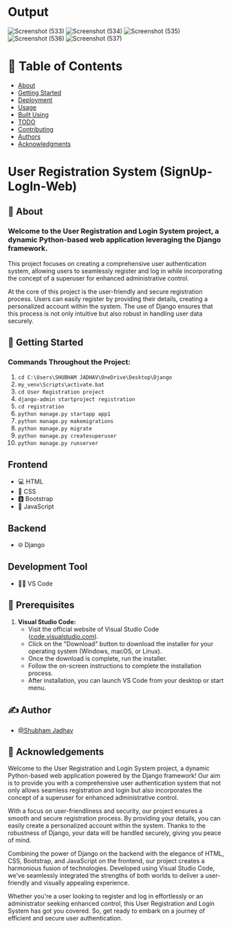 # Output
![Screenshot (533)](https://github.com/shubhamj-26/SignUp-LogIn-Web/assets/129495808/67f94ecc-7753-4849-b967-10af7a493b0b)
![Screenshot (534)](https://github.com/shubhamj-26/SignUp-LogIn-Web/assets/129495808/e6e0f47d-66d8-4bb3-a81d-f7ed71e607bf)
![Screenshot (535)](https://github.com/shubhamj-26/SignUp-LogIn-Web/assets/129495808/604b46eb-948b-4c07-86a8-debf7665c0a3)
![Screenshot (536)](https://github.com/shubhamj-26/SignUp-LogIn-Web/assets/129495808/2f68f97f-7fa8-438b-8da1-31b96cd423f8)
![Screenshot (537)](https://github.com/shubhamj-26/SignUp-LogIn-Web/assets/129495808/14978456-51b5-4f36-a7b4-2d0adc206ad0)


# 📝 Table of Contents
- [About](#about)
- [Getting Started](#getting_started)
- [Deployment](#deployment)
- [Usage](#usage)
- [Built Using](#built_using)
- [TODO](../TODO.md)
- [Contributing](../CONTRIBUTING.md)
- [Authors](#authors)
- [Acknowledgments](#acknowledgement)

# User Registration System (SignUp-LogIn-Web)

## 🧐 About <a name="about"></a>

### Welcome to the User Registration and Login System project, a dynamic Python-based web application leveraging the Django framework. 

This project focuses on creating a comprehensive user authentication system, allowing users to seamlessly register and log in while incorporating the concept of a superuser for enhanced administrative control.

At the core of this project is the user-friendly and secure registration process. Users can easily register by providing their details, creating a personalized account within the system. The use of Django ensures that this process is not only intuitive but also robust in handling user data securely.

## 🏁 Getting Started <a name="getting_started"></a>

### Commands Throughout the Project:

1. `cd C:\Users\SHUBHAM JADHAV\OneDrive\Desktop\Django`
2. `my_venv\Scripts\activate.bat`
3. `cd User Registration project`
4. `django-admin startproject registration`
5. `cd registration`
6. `python manage.py startapp app1`
7. `python manage.py makemigrations`
8. `python manage.py migrate`
9. `python manage.py createsuperuser`
10. `python manage.py runserver`

## Frontend
- 💻 HTML
- 🎨 CSS
- 🅱️ Bootstrap
- 🚀 JavaScript

## Backend
- 🌐 Django

## Development Tool
- 🧑‍💻 VS Code

##  🔧 Prerequisites

1. **Visual Studio Code:**
   - Visit the official website of Visual Studio Code ([code.visualstudio.com](https://code.visualstudio.com/)).
   - Click on the "Download" button to download the installer for your operating system (Windows, macOS, or Linux).
   - Once the download is complete, run the installer.
   - Follow the on-screen instructions to complete the installation process.
   - After installation, you can launch VS Code from your desktop or start menu.

## ✍️ Author <a name="author"></a>

- [@Shubham Jadhav](https://github.com/shubhamj-26)

## 🎉 Acknowledgements <a name="acknowledgement"></a>

Welcome to the User Registration and Login System project, a dynamic Python-based web application powered by the Django framework! Our aim is to provide you with a comprehensive user authentication system that not only allows seamless registration and login but also incorporates the concept of a superuser for enhanced administrative control.

With a focus on user-friendliness and security, our project ensures a smooth and secure registration process. By providing your details, you can easily create a personalized account within the system. Thanks to the robustness of Django, your data will be handled securely, giving you peace of mind.

Combining the power of Django on the backend with the elegance of HTML, CSS, Bootstrap, and JavaScript on the frontend, our project creates a harmonious fusion of technologies. Developed using Visual Studio Code, we've seamlessly integrated the strengths of both worlds to deliver a user-friendly and visually appealing experience.

Whether you're a user looking to register and log in effortlessly or an administrator seeking enhanced control, this User Registration and Login System has got you covered. So, get ready to embark on a journey of efficient and secure user authentication.

